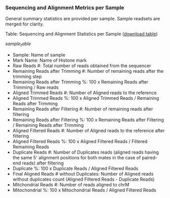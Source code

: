 ### Sequencing and Alignment Metrics per Sample

General summary statistics are provided per sample. Sample readsets are merged for clarity.

Table: Sequencing and Alignment Statistics per Sample ([download table](SampleMetrics.tsv))

$sample_table$

* Sample: Name of sample
* Mark Name: Name of Histone mark
* Raw Reads #: Total number of reads obtained from the sequencer
* Remaining Reads after Trimming #: Number of remaining reads after the trimming step
* Remaining Reads after Trimming %: 100 x Remaining Reads after Trimming / Raw reads
* Aligned Trimmed Reads #: Number of Aligned reads to the reference
* Aligned Trimmed Reads %: 100 x Aligned Trimmed Reads / Remaining Reads after Trimming
* Remaining Reads after Filtering #: Number of  remaining reads after filtering
* Remaining Reads after Filtering %: 100 x Remaining Reads after Filtering / Remaining Reads after Trimming
* Aligned Filtered Reads #: Number of Aligned reads to the reference after filtering
* Aligned Filtered Reads %: 100 x Aligned Filtered Reads / Filtered Remaining Reads
* Duplicate Reads #: Number of Duplicates reads (aligned reads having the same 5' alignment positions for both mates in the case of paired-end reads) after filtering
* Duplicate %: 100 x Duplicate Reads / Aligned Filtered Reads
* Final Aligned Reads # without Duplicates: Number of Aligned reads without duplicates count (Aligned Filtered Reads - Duplicate Reads)
* Mitchondrial Reads #: Number of reads aligned to chrM
* Mitochondrial %: 100 x Mitochondrial Reads / Aligned Filtered Reads 
